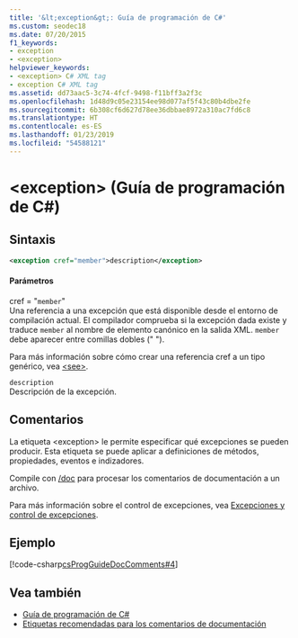 ```yaml
---
title: '&lt;exception&gt;: Guía de programación de C#'
ms.custom: seodec18
ms.date: 07/20/2015
f1_keywords:
- exception
- <exception>
helpviewer_keywords:
- <exception> C# XML tag
- exception C# XML tag
ms.assetid: dd73aac5-3c74-4fcf-9498-f11bff3a2f3c
ms.openlocfilehash: 1d48d9c05e23154ee98d077af5f43c80b4dbe2fe
ms.sourcegitcommit: 6b308cf6d627d78ee36dbbae8972a310ac7fd6c8
ms.translationtype: HT
ms.contentlocale: es-ES
ms.lasthandoff: 01/23/2019
ms.locfileid: "54588121"
---
```

# <a name="ltexceptiongt-c-programming-guide"></a>&lt;exception&gt; (Guía de programación de C#)
## <a name="syntax"></a>Sintaxis  
  
```xml  
<exception cref="member">description</exception>  
```  
  
#### <a name="parameters"></a>Parámetros  
 cref = "`member`"  
 Una referencia a una excepción que está disponible desde el entorno de compilación actual. El compilador comprueba si la excepción dada existe y traduce `member` al nombre de elemento canónico en la salida XML. `member` debe aparecer entre comillas dobles (" ").  
  
 Para más información sobre cómo crear una referencia cref a un tipo genérico, vea [\<see>](../../../csharp/programming-guide/xmldoc/see.md).  
  
 `description`  
 Descripción de la excepción.  
  
## <a name="remarks"></a>Comentarios  
 La etiqueta \<exception> le permite especificar qué excepciones se pueden producir. Esta etiqueta se puede aplicar a definiciones de métodos, propiedades, eventos e indizadores.  
  
 Compile con [/doc](../../../csharp/language-reference/compiler-options/doc-compiler-option.md) para procesar los comentarios de documentación a un archivo.  
  
 Para más información sobre el control de excepciones, vea [Excepciones y control de excepciones](../../../csharp/programming-guide/exceptions/index.md).  
  
## <a name="example"></a>Ejemplo  
 [!code-csharp[csProgGuideDocComments#4](../../../csharp/programming-guide/xmldoc/codesnippet/CSharp/exception_1.cs)]  
  
## <a name="see-also"></a>Vea también

- [Guía de programación de C#](../../../csharp/programming-guide/index.md)
- [Etiquetas recomendadas para los comentarios de documentación](../../../csharp/programming-guide/xmldoc/recommended-tags-for-documentation-comments.md)

